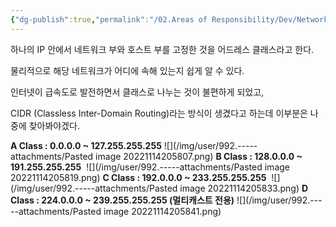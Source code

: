 ```yaml
---
{"dg-publish":true,"permalink":"/02.Areas of Responsibility/Dev/Network & Infrastructure/Address Class/","tags":["dev","network"],"noteIcon":""}
---
```


하나의 IP 안에서 네트워크 부와 호스트 부를 고정한 것을 어드레스 클래스라고 한다.

물리적으로 해당 네트워크가 어디에 속해 있는지 쉽게 알 수 있다.

인터넷이 급속도로 발전하면서 클래스로 나누는 것이 불편하게 되었고, 

CIDR (Classless Inter-Domain Routing)라는 방식이 생겼다고 하는데 이부분은 나중에 찾아봐야겠다.

**A Class : 0.0.0.0 ~ 127.255.255.255**
![](/img/user/992.-----attachments/Pasted image 20221114205807.png)
**B Class : 128.0.0.0 ~ 191.255.255.255** 
![](/img/user/992.-----attachments/Pasted image 20221114205819.png)
**C Class : 192.0.0.0 ~ 233.255.255.255** 
![](/img/user/992.-----attachments/Pasted image 20221114205833.png)
**D Class : 224.0.0.0 ~ 239.255.255.255 (멀티캐스트 전용)**
![](/img/user/992.-----attachments/Pasted image 20221114205841.png)